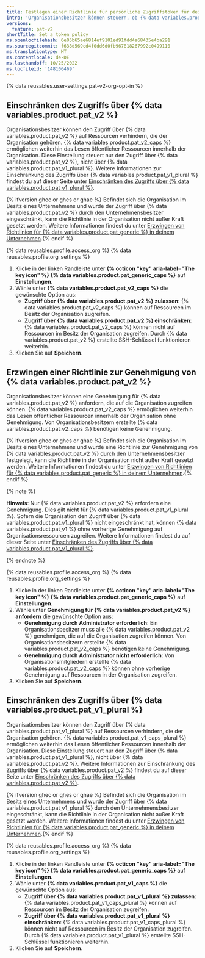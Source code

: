 ```yaml
---
title: Festlegen einer Richtlinie für persönliche Zugriffstoken für deine Organisation
intro: 'Organisationsbesitzer können steuern, ob {% data variables.product.pat_v2 %} und {% data variables.product.pat_v1_plural %} zulässig sein sollen, und ob eine Genehmigung für {% data variables.product.pat_v2 %} erforderlich sein soll.'
versions:
  feature: pat-v2
shortTitle: Set a token policy
ms.openlocfilehash: 6e05b65ae6814ef9101ed91fdd4a68435e4ba291
ms.sourcegitcommit: f638d569cd4f0dd6d0fb967818267992c0499110
ms.translationtype: HT
ms.contentlocale: de-DE
ms.lasthandoff: 10/25/2022
ms.locfileid: '148106469'
---
```

{% data reusables.user-settings.pat-v2-org-opt-in %}

## Einschränken des Zugriffs über {% data variables.product.pat_v2 %}

Organisationsbesitzer können den Zugriff über {% data variables.product.pat_v2 %} auf Ressourcen verhindern, die der Organisation gehören. {% data variables.product.pat_v2_caps %} ermöglichen weiterhin das Lesen öffentlicher Ressourcen innerhalb der Organisation. Diese Einstellung steuert nur den Zugriff über {% data variables.product.pat_v2 %}, nicht über {% data variables.product.pat_v1_plural %}. Weitere Informationen zur Einschränkung des Zugriffs über {% data variables.product.pat_v1_plural %} findest du auf dieser Seite unter [Einschränken des Zugriffs über {% data variables.product.pat_v1_plural %}](#restricting-access-by-personal-access-tokens-classic).

{% ifversion ghec or ghes or ghae %} Befindet sich die Organisation im Besitz eines Unternehmens und wurde der Zugriff über {% data variables.product.pat_v2 %} durch den Unternehmensbesitzer eingeschränkt, kann die Richtlinie in der Organisation nicht außer Kraft gesetzt werden. Weitere Informationen findest du unter [Erzwingen von Richtlinien für {% data variables.product.pat_generic %} in deinem Unternehmen](/admin/policies/enforcing-policies-for-your-enterprise/enforcing-policies-for-personal-access-tokens-in-your-enterprise).{% endif %}

{% data reusables.profile.access_org %} {% data reusables.profile.org_settings %}
1. Klicke in der linken Randleiste unter **{% octicon "key" aria-label="The key icon" %} {% data variables.product.pat_generic_caps %}** auf **Einstellungen**.
1. Wähle unter **{% data variables.product.pat_v2_caps %}** die gewünschte Option aus:
   - **Zugriff über {% data variables.product.pat_v2 %} zulassen**: {% data variables.product.pat_v2_caps %} können auf Ressourcen im Besitz der Organisation zugreifen.
   - **Zugriff über {% data variables.product.pat_v2 %} einschränken**: {% data variables.product.pat_v2_caps %} können nicht auf Ressourcen im Besitz der Organisation zugreifen. Durch {% data variables.product.pat_v2 %} erstellte SSH-Schlüssel funktionieren weiterhin.
1. Klicken Sie auf **Speichern**.

## Erzwingen einer Richtlinie zur Genehmigung von {% data variables.product.pat_v2 %}

Organisationsbesitzer können eine Genehmigung für {% data variables.product.pat_v2 %} anfordern, die auf die Organisation zugreifen können. {% data variables.product.pat_v2_caps %} ermöglichen weiterhin das Lesen öffentlicher Ressourcen innerhalb der Organisation ohne Genehmigung. Von Organisationsbesitzern erstellte {% data variables.product.pat_v2_caps %} benötigen keine Genehmigung.

{% ifversion ghec or ghes or ghae %} Befindet sich die Organisation im Besitz eines Unternehmens und wurde eine Richtlinie zur Genehmigung von {% data variables.product.pat_v2 %} durch den Unternehmensbesitzer festgelegt, kann die Richtlinie in der Organisation nicht außer Kraft gesetzt werden. Weitere Informationen findest du unter [Erzwingen von Richtlinien für {% data variables.product.pat_generic %} in deinem Unternehmen](/admin/policies/enforcing-policies-for-your-enterprise/enforcing-policies-for-personal-access-tokens-in-your-enterprise).{% endif %}

{% note %}

**Hinweis**: Nur {% data variables.product.pat_v2 %} erfordern eine Genehmigung. Dies gilt nicht für {% data variables.product.pat_v1_plural %}. Sofern die Organisation den Zugriff über {% data variables.product.pat_v1_plural %} nicht eingeschränkt hat, können {% data variables.product.pat_v1 %} ohne vorherige Genehmigung auf Organisationsressourcen zugreifen. Weitere Informationen findest du auf dieser Seite unter [Einschränken des Zugriffs über {% data variables.product.pat_v1_plural %}](#restricting-access-by-personal-access-tokens-classic).

{% endnote %}

{% data reusables.profile.access_org %} {% data reusables.profile.org_settings %}
1. Klicke in der linken Randleiste unter **{% octicon "key" aria-label="The key icon" %} {% data variables.product.pat_generic_caps %}** auf **Einstellungen**.
1. Wähle unter **Genehmigung für {% data variables.product.pat_v2 %} anfordern** die gewünschte Option aus:
   - **Genehmigung durch Administrator erforderlich**: Ein Organisationsbesitzer muss alle {% data variables.product.pat_v2 %} genehmigen, die auf die Organisation zugreifen können. Von Organisationsbesitzern erstellte {% data variables.product.pat_v2_caps %} benötigen keine Genehmigung.
   - **Genehmigung durch Administrator nicht erforderlich**: Von Organisationsmitgliedern erstellte {% data variables.product.pat_v2_caps %} können ohne vorherige Genehmigung auf Ressourcen in der Organisation zugreifen.
1. Klicken Sie auf **Speichern**.

## Einschränken des Zugriffs über {% data variables.product.pat_v1_plural %}

Organisationsbesitzer können den Zugriff über {% data variables.product.pat_v1_plural %} auf Ressourcen verhindern, die der Organisation gehören. {% data variables.product.pat_v1_caps_plural %} ermöglichen weiterhin das Lesen öffentlicher Ressourcen innerhalb der Organisation. Diese Einstellung steuert nur den Zugriff über {% data variables.product.pat_v1_plural %}, nicht über {% data variables.product.pat_v2 %}. Weitere Informationen zur Einschränkung des Zugriffs über {% data variables.product.pat_v2 %} findest du auf dieser Seite unter [Einschränken des Zugriffs über {% data variables.product.pat_v2 %}](#restricting-access-by-fine-grained-personal-access-tokens).

{% ifversion ghec or ghes or ghae %} Befindet sich die Organisation im Besitz eines Unternehmens und wurde der Zugriff über {% data variables.product.pat_v1_plural %} durch den Unternehmensbesitzer eingeschränkt, kann die Richtlinie in der Organisation nicht außer Kraft gesetzt werden. Weitere Informationen findest du unter [Erzwingen von Richtlinien für {% data variables.product.pat_generic %} in deinem Unternehmen](/admin/policies/enforcing-policies-for-your-enterprise/enforcing-policies-for-personal-access-tokens-in-your-enterprise).{% endif %}

{% data reusables.profile.access_org %} {% data reusables.profile.org_settings %}
1. Klicke in der linken Randleiste unter **{% octicon "key" aria-label="The key icon" %} {% data variables.product.pat_generic_caps %}** auf **Einstellungen**.
1. Wähle unter **{% data variables.product.pat_v1_caps %}** die gewünschte Option aus:
   - **Zugriff über {% data variables.product.pat_v1_plural %} zulassen**: {% data variables.product.pat_v1_caps_plural %} können auf Ressourcen im Besitz der Organisation zugreifen.
   - **Zugriff über {% data variables.product.pat_v1_plural %} einschränken**: {% data variables.product.pat_v1_caps_plural %} können nicht auf Ressourcen im Besitz der Organisation zugreifen. Durch {% data variables.product.pat_v1_plural %} erstellte SSH-Schlüssel funktionieren weiterhin.
1. Klicken Sie auf **Speichern**.
